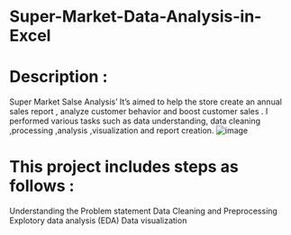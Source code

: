 # Super-Market-Data-Analysis-in-Excel
# Description :
Super Market Salse Analysis’ It’s aimed to help the store create an annual sales report , analyze customer behavior and boost customer sales . I performed various tasks such as data understanding, data cleaning ,processing ,analysis ,visualization and report creation.
![image](https://github.com/Ajaj583/Super-Market-Data-Analysis-in-Excel/assets/158480555/0f639d9e-1129-4d75-8d0a-1c38b5d78c27)

# This project includes steps as follows :
Understanding the Problem statement
Data Cleaning and Preprocessing
Explotory data analysis (EDA)
Data visualization

